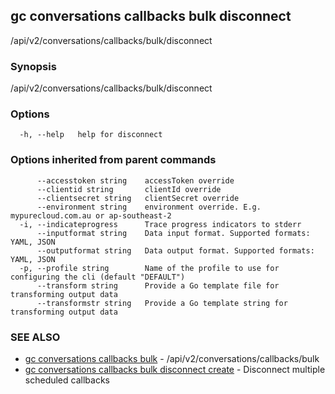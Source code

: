 ## gc conversations callbacks bulk disconnect

/api/v2/conversations/callbacks/bulk/disconnect

### Synopsis

/api/v2/conversations/callbacks/bulk/disconnect

### Options

```
  -h, --help   help for disconnect
```

### Options inherited from parent commands

```
      --accesstoken string    accessToken override
      --clientid string       clientId override
      --clientsecret string   clientSecret override
      --environment string    environment override. E.g. mypurecloud.com.au or ap-southeast-2
  -i, --indicateprogress      Trace progress indicators to stderr
      --inputformat string    Data input format. Supported formats: YAML, JSON
      --outputformat string   Data output format. Supported formats: YAML, JSON
  -p, --profile string        Name of the profile to use for configuring the cli (default "DEFAULT")
      --transform string      Provide a Go template file for transforming output data
      --transformstr string   Provide a Go template string for transforming output data
```

### SEE ALSO

* [gc conversations callbacks bulk](gc_conversations_callbacks_bulk.html)	 - /api/v2/conversations/callbacks/bulk
* [gc conversations callbacks bulk disconnect create](gc_conversations_callbacks_bulk_disconnect_create.html)	 - Disconnect multiple scheduled callbacks


